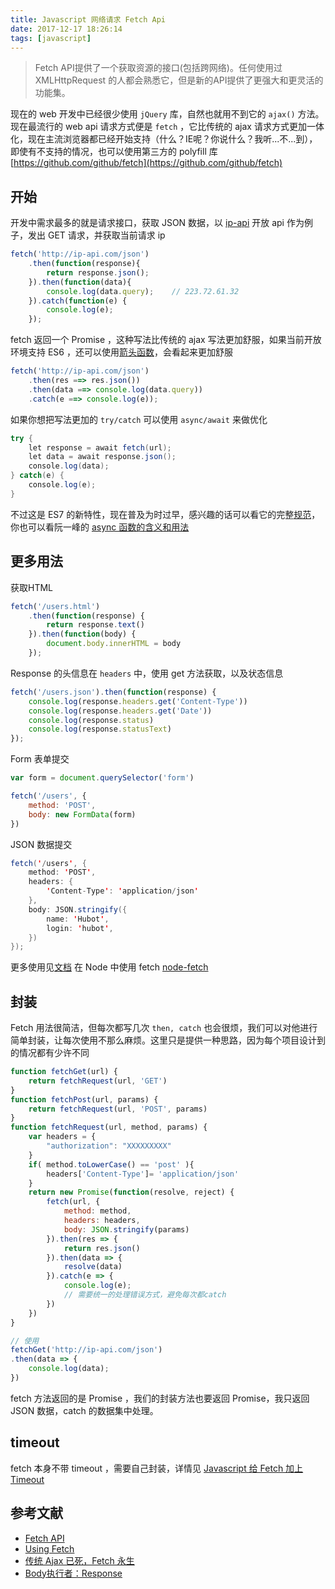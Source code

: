 ```yaml
---
title: Javascript 网络请求 Fetch Api
date: 2017-12-17 18:26:14
tags: [javascript]
---
```


> Fetch API提供了一个获取资源的接口(包括跨网络)。任何使用过 XMLHttpRequest 的人都会熟悉它，但是新的API提供了更强大和更灵活的功能集。

<!-- more --><!-- toc -->
现在的 web 开发中已经很少使用 `jQuery` 库，自然也就用不到它的 `ajax()` 方法。现在最流行的 web api 请求方式便是 `fetch` ，它比传统的 ajax 请求方式更加一体化，现在主流浏览器都已经开始支持（什么？IE呢？你说什么？我听...不...到），即使有不支持的情况，也可以使用第三方的 polyfill 库 [https://github.com/github/fetch](https://github.com/github/fetch)
## 开始
开发中需求最多的就是请求接口，获取 JSON 数据，以 [ip-api](http://ip-api.com) 开放 api 作为例子，发出 GET 请求，并获取当前请求 ip
```javascript
fetch('http://ip-api.com/json')
    .then(function(response){
        return response.json();
    }).then(function(data){
        console.log(data.query);    // 223.72.61.32
    }).catch(function(e) {
        console.log(e);
    });
```
fetch 返回一个 Promise ，这种写法比传统的 ajax 写法更加舒服，如果当前开放环境支持 ES6 ，还可以使用[箭头函数](https://developer.mozilla.org/zh-CN/docs/Web/JavaScript/Reference/Functions/Arrow_functions)，会看起来更加舒服
```javascript
fetch('http://ip-api.com/json')
    .then(res ==> res.json())
    .then(data ==> console.log(data.query))
    .catch(e ==> console.log(e));
```
如果你想把写法更加的 `try/catch` 可以使用 `async/await` 来做优化
```java
try {
    let response = await fetch(url);
    let data = await response.json();
    console.log(data);
} catch(e) {
    console.log(e);
}
```
不过这是 ES7 的新特性，现在普及为时过早，感兴趣的话可以看它的完整[规范](https://github.com/tc39/ecmascript-asyncawait)，你也可以看阮一峰的 [async 函数的含义和用法](http://www.ruanyifeng.com/blog/2015/05/async.html)

## 更多用法
获取HTML
```javascript
fetch('/users.html')
    .then(function(response) {
        return response.text()
    }).then(function(body) {
        document.body.innerHTML = body
    });
```
Response 的头信息在 `headers` 中，使用 get 方法获取，以及状态信息
```javascript
fetch('/users.json').then(function(response) {
    console.log(response.headers.get('Content-Type'))
    console.log(response.headers.get('Date'))
    console.log(response.status)
    console.log(response.statusText)
});
```
Form 表单提交
```javascript
var form = document.querySelector('form')

fetch('/users', {
    method: 'POST',
    body: new FormData(form)
})
```
JSON 数据提交
```java
fetch('/users', {
    method: 'POST',
    headers: {
        'Content-Type': 'application/json'
    },
    body: JSON.stringify({
        name: 'Hubot',
        login: 'hubot',
    })
});
```
更多使用见[文档](https://github.com/github/fetch#caveats)
在 Node 中使用 fetch [node-fetch](https://github.com/bitinn/node-fetch)
## 封装
Fetch 用法很简洁，但每次都写几次 `then, catch` 也会很烦，我们可以对他进行简单封装，让每次使用不那么麻烦。这里只是提供一种思路，因为每个项目设计到的情况都有少许不同
```javascript
function fetchGet(url) {
    return fetchRequest(url, 'GET')
}
function fetchPost(url, params) {
    return fetchRequest(url, 'POST', params)
}
function fetchRequest(url, method, params) {
    var headers = {
        "authorization": "XXXXXXXXX"
    }
    if( method.toLowerCase() == 'post' ){
        headers['Content-Type']= 'application/json'
    }
    return new Promise(function(resolve, reject) {
        fetch(url, {
            method: method,
            headers: headers,
            body: JSON.stringify(params)
        }).then(res => {
            return res.json()
        }).then(data => {
            resolve(data)
        }).catch(e => {
            console.log(e);
            // 需要统一的处理错误方式，避免每次都catch
        })
    })
}

// 使用
fetchGet('http://ip-api.com/json')
.then(data => {
    console.log(data);
})
```
fetch 方法返回的是 Promise ，我们的封装方法也要返回 Promise，我只返回 JSON 数据，catch 的数据集中处理。

## timeout
fetch 本身不带 timeout ，需要自己封装，详情见 [Javascript 给 Fetch 加上 Timeout](/2018/02/14/fetch-timeout/)

## 参考文献
- [Fetch API](https://developer.mozilla.org/zh-CN/docs/Web/API/Fetch_API#Fetch_%E6%8E%A5%E5%8F%A3)
- [Using Fetch](https://developer.mozilla.org/en-US/docs/Web/API/Fetch_API/Using_Fetch)
- [传统 Ajax 已死，Fetch 永生](https://github.com/camsong/blog/issues/2)
- [Body执行者：Response](https://www.w3cschool.cn/fetch_api/fetch_api-phz72lrr.html)
